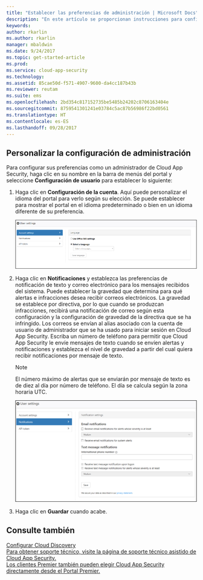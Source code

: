 ```yaml
---
title: "Establecer las preferencias de administración | Microsoft Docs"
description: "En este artículo se proporcionan instrucciones para configurar las preferencias de administración en Cloud App Security."
keywords: 
author: rkarlin
ms.author: rkarlin
manager: mbaldwin
ms.date: 9/24/2017
ms.topic: get-started-article
ms.prod: 
ms.service: cloud-app-security
ms.technology: 
ms.assetid: 85cae50d-f571-4907-9600-da4cc187b43b
ms.reviewer: reutam
ms.suite: ems
ms.openlocfilehash: 2bd354c817152735be5485b24202c8706163404e
ms.sourcegitcommit: 8759541301241e03784c5ac87b56986f22bd0561
ms.translationtype: HT
ms.contentlocale: es-ES
ms.lasthandoff: 09/28/2017
---
```

##  <a name="Adminsettings"></a> Personalizar la configuración de administración  
Para configurar sus preferencias como un administrador de Cloud App Security, haga clic en su nombre en la barra de menús del portal y seleccione **Configuración de usuario** para establecer lo siguiente:  
  
1.  Haga clic en **Configuración de la cuenta**. Aquí puede personalizar el idioma del portal para verlo según su elección. Se puede establecer para mostrar el portal en el idioma predeterminado o bien en un idioma diferente de su preferencia.  
  
     ![configuración de usuario personalizada](./media/custom-user-settings.png "configuración de usuario personalizada")  
  
2.  Haga clic en **Notificaciones** y establezca las preferencias de notificación de texto y correo electrónico para los mensajes recibidos del sistema.  Puede establecer la gravedad que determina para qué alertas e infracciones desea recibir correos electrónicos. La gravedad se establece por directiva, por lo que cuando se produzcan infracciones, recibirá una notificación de correo según esta configuración y la configuración de gravedad de la directiva que se ha infringido. Los correos se envían al alias asociado con la cuenta de usuario de administrador que se ha usado para iniciar sesión en Cloud App Security. Escriba un número de teléfono para permitir que Cloud App Security le envíe mensajes de texto cuando se envíen alertas y notificaciones y establezca el nivel de gravedad a partir del cual quiera recibir notificaciones por mensaje de texto.  
  
    > [!NOTE] 
    > El número máximo de alertas que se enviarán por mensaje de texto es de diez al día por número de teléfono. El día se calcula según la zona horaria UTC. 
  
    ![configuración de notificación](./media/notification-settings.png "configuración de notificación")  
  
3. Haga clic en **Guardar** cuando acabe.  
  
  
 
  
    
## <a name="see-also"></a>Consulte también  
[Configurar Cloud Discovery](set-up-cloud-discovery.md)   
[Para obtener soporte técnico, visite la página de soporte técnico asistido de Cloud App Security.](http://support.microsoft.com/oas/default.aspx?prid=16031)   
[Los clientes Premier también pueden elegir Cloud App Security directamente desde el Portal Premier.](https://premier.microsoft.com/)  
  
  